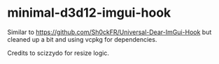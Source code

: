 # minimal-d3d12-imgui-hook

Similar to https://github.com/Sh0ckFR/Universal-Dear-ImGui-Hook but cleaned up a bit and using vcpkg for dependencies.

Credits to scizzydo for resize logic.